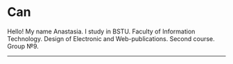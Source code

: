 ﻿# Can
Hello!
My name Anastasia.
I study in BSTU.
Faculty of Information Technology.
Design of Electronic and Web-publications.
Second course.
Group №9.
******
